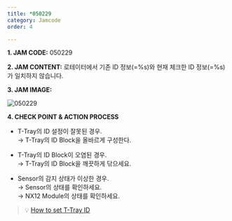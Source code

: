 ```yaml
---
title: *050229
category: Jamcode
order: 4

---
```

**1. JAM CODE:** 050229

**2. JAM CONTENT:** 로테이터에서 기존 ID 정보(=%s)와 현재 체크한 ID 정보(=%s)가 일치하지 않습니다.

**3. JAM IMAGE:**

![050229](https://user-images.githubusercontent.com/85915538/125031475-4c651380-e0bf-11eb-8eb2-de94bd6a1ea1.png)

**4. CHECK POINT & ACTION PROCESS**  


* T-Tray의 ID 설정이 잘못된 경우.  
  → T-Tray의 ID Block을 올바르게 구성한다.  

* T-Tray의 ID Block이 오염된 경우.  
  → T-Tray의 ID Block을 깨끗하게 닦으세요.

* Sensor의 감지 상태가 이상한 경우.  
  → Sensor의 상태를 확인하세요.  
  → NX12 Module의 상태를 확인하세요.  
  
<!---
* If the ID setting of T-Tray is wrong.  
  → Reset the ID Block of T-Tray.  

* If the ID Block of T-Tray is dirty.  
  → Clean the ID Block of T-Tray.

* If the sensing is not good.  
  → Check the sensor.  
  → Check the NX12 Module.  
--->

  > 💡 [How to set T-Tray ID](https://lte0609.github.io/ht/manual/tray-id/)
  
